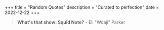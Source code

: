 +++
title = "Random Quotes"
description = "Curated to perfection"
date = 2022-12-22
+++

> **What's that show: Squid Note?** - Eli "Woaji" Parker
